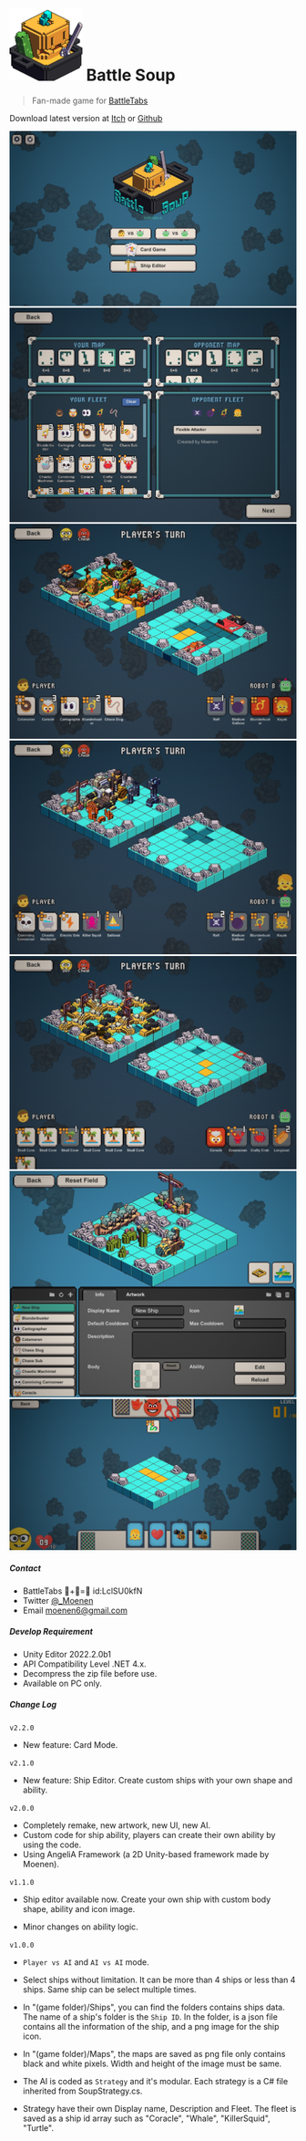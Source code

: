 # <img src="_Res/Logo Small.png" alt="Logo" style="zoom:100%;" />    Battle Soup

> Fan-made game for [BattleTabs](https://battletabs.io)

Download latest  version at [Itch](https://m-oenen.itch.io/battlesoup) or [Github](https://github.com/Mo-enen/Battle-Soup/releases)

<img src="_Res\Title.jpg">

<img src="_Res\1.jpg">

<img src="_Res\2.jpg">

<img src="_Res\3.jpg">

<img src="_Res\4.jpg">

<img src="_Res\5.jpg">

<img src="_Res\6.jpg">



##### Contact

- BattleTabs 🎃+🥒=🥘  id:LclSU0kfN
- Twitter [@_Moenen](https://twitter.com/_Moenen)
- Email moenen6@gmail.com





##### Develop Requirement

- Unity Editor 2022.2.0b1
- API Compatibility Level .NET 4.x.
- Decompress the zip file before use.
- Available on PC only.




##### Change Log

`v2.2.0`

- New feature: Card Mode.

`v2.1.0`

- New feature: Ship Editor. Create custom ships with your own shape and ability.

`v2.0.0`

- Completely remake, new artwork, new UI, new AI.
- Custom code for ship ability, players can create their own ability by using the code.
- Using AngeliA Framework (a 2D Unity-based framework made by Moenen).

`v1.1.0`

- Ship editor available now. Create your own ship with custom body shape, ability and icon image.

- Minor changes on ability logic.


`v1.0.0`

-  `Player vs AI` and `AI vs AI` mode. 
- Select ships without limitation. It can be more than 4 ships or less than 4 ships. Same ship can be select multiple times.

- In "(game folder)/Ships", you can find the folders contains ships data. The name of a ship's folder is the `Ship ID`. In the folder, is a json file contains all the information of the ship, and a png image for the ship icon. 
- In "(game folder)/Maps", the maps are saved as png file only contains black and white pixels. Width and height of the image must be same.
- The AI is coded as `Strategy` and it's modular. Each strategy is a C# file inherited from SoupStrategy.cs. 
- Strategy have their own Display name, Description and Fleet. The fleet is saved as a ship id array such as "Coracle", "Whale", "KillerSquid", "Turtle".











